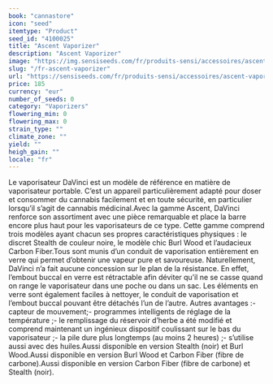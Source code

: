 ```yaml
---
book: "cannastore"
icon: "seed"
itemtype: "Product"
seed_id: "4100025"
title: "Ascent Vaporizer"
description: "Ascent Vaporizer"
image: "https://img.sensiseeds.com/fr/produits-sensi/accessoires/ascent-vaporizer-image.png"
slug: "/fr-ascent-vaporizer"
url: "https://sensiseeds.com/fr/produits-sensi/accessoires/ascent-vaporizer?a_aid=cannastore"
price: 185
currency: "eur"
number_of_seeds: 0
category: "Vaporizers"
flowering_min: 0
flowering_max: 0
strain_type: ""
climate_zone: ""
yield: ""
heigh_gain: ""
locale: "fr"
---
```

Le vaporisateur DaVinci est un modèle de référence en matière de vaporisateur portable. C’est un appareil particulièrement adapté pour doser et consommer du cannabis facilement et en toute sécurité, en particulier lorsqu’il s’agit de cannabis médicinal.Avec la gamme Ascent, DaVinci renforce son assortiment avec une pièce remarquable et place la barre encore plus haut pour les vaporisateurs de ce type. Cette gamme comprend trois modèles ayant chacun ses propres caractéristiques physiques : le discret Stealth de couleur noire, le modèle chic Burl Wood et l’audacieux Carbon Fiber.Tous sont munis d’un conduit de vaporisation entièrement en verre qui permet d’obtenir une vapeur pure et savoureuse. Naturellement, DaVinci n’a fait aucune concession sur le plan de la résistance. En effet, l’embout buccal en verre est rétractable afin déviter qu’il ne se casse quand on range le vaporisateur dans une poche ou dans un sac. Les éléments en verre sont également faciles à nettoyer, le conduit de vaporisation et l’embout buccal pouvant être détachés l’un de l’autre. Autres avantages :-	capteur de mouvement;-	programmes intelligents de réglage de la température ;-	le remplissage du réservoir d’herbe a été modifié et comprend maintenant un ingénieux dispositif coulissant sur le bas du vaporisateur ;-	la pile dure plus longtemps (au moins 2 heures) ;-	s’utilise aussi avec des huiles.Aussi disponible en version Stealth (noir) et Burl Wood.Aussi disponible en version Burl Wood et Carbon Fiber (fibre de carbone).Aussi disponible en version Carbon Fiber (fibre de carbone) et Stealth (noir).
